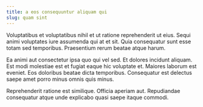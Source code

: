 ```yaml
---
title: a eos consequuntur aliquam qui
slug: quam sint
---
```


Voluptatibus et voluptatibus nihil et ut ratione reprehenderit ut eius. Sequi animi voluptates iure assumenda qui at et sit. Quia consequatur sunt esse totam sed temporibus. Praesentium rerum beatae atque harum.

Ea animi aut consectetur ipsa quo qui vel sed. Et dolores incidunt aliquam. Est modi molestiae est et fugiat eaque hic voluptate et. Maiores laborum est eveniet. Eos doloribus beatae dicta temporibus. Consequatur est delectus saepe amet porro minus omnis quis minus.

Reprehenderit ratione est similique. Officia aperiam aut. Repudiandae consequatur atque unde explicabo quasi saepe itaque commodi.
